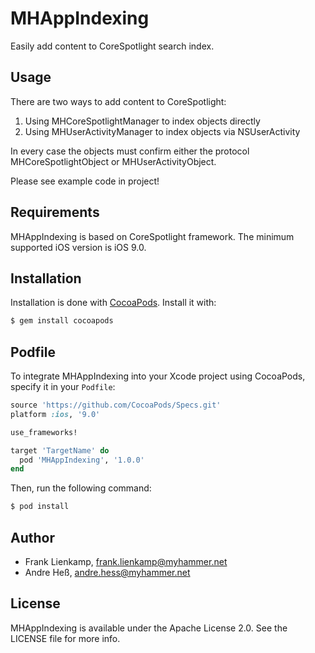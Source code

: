 # MHAppIndexing

Easily add content to CoreSpotlight search index.

## Usage

There are two ways to add content to CoreSpotlight:

1. Using MHCoreSpotlightManager to index objects directly
2. Using MHUserActivityManager to index objects via NSUserActivity

In every case the objects must confirm either the protocol MHCoreSpotlightObject or MHUserActivityObject.

Please see example code in project!

## Requirements

MHAppIndexing is based on CoreSpotlight framework. The minimum supported iOS version is iOS 9.0.

## Installation

Installation is done with [CocoaPods](http://cocoapods.org). Install it with:

```bash
$ gem install cocoapods
```

## Podfile

To integrate MHAppIndexing into your Xcode project using CocoaPods, specify it in your `Podfile`:

```ruby
source 'https://github.com/CocoaPods/Specs.git'
platform :ios, '9.0'

use_frameworks!

target 'TargetName' do
  pod 'MHAppIndexing', '1.0.0'
end
```

Then, run the following command:

```bash
$ pod install
```

## Author

* Frank Lienkamp, frank.lienkamp@myhammer.net
* Andre Heß, andre.hess@myhammer.net 

## License

MHAppIndexing is available under the Apache License 2.0. See the LICENSE file for more info.
